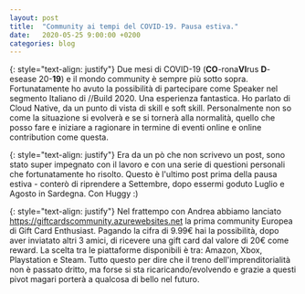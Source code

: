 ```yaml
---
layout: post
title:  "Community ai tempi del COVID-19. Pausa estiva."
date:   2020-05-25 9:00:00 +0200
categories: blog
---
```

{: style="text-align: justify"}
Due mesi di COVID-19 (**CO**-rona**VI**rus **D**-esease 20-**19**) e il mondo community è sempre più sotto sopra. Fortunatamente ho avuto la possibilità di partecipare come Speaker nel segmento Italiano di //Build 2020. Una esperienza fantastica. Ho parlato di Cloud Native, da un punto di vista di skill e soft skill. Personalmente non so come la situazione si evolverà e se si tornerà alla normalità, quello che posso fare e iniziare a ragionare in termine di eventi online e online contribution come questa.

{: style="text-align: justify"}
Era da un pò che non scrivevo un post, sono stato super impegnato con il lavoro e con una serie di questioni personali che fortunatamente ho risolto. Questo è l'ultimo post prima della pausa estiva - conterò di riprendere a Settembre, dopo essermi goduto Luglio e Agosto in Sardegna. Con Huggy :)

{: style="text-align: justify"}
Nel frattempo con Andrea abbiamo lanciato https://giftcardscommunity.azurewebsites.net la prima community Europea di Gift Card Enthusiast. Pagando la cifra di 9.99€ hai la possibilità, dopo aver inviatato altri 3 amici, di ricevere una gift card dal valore di 20€ come reward. La scelta tra le piattaforme disponibili è tra: Amazon, Xbox, Playstation e Steam. Tutto questo per dire che il treno dell'imprenditorialità non è passato dritto, ma forse si sta ricaricando/evolvendo e grazie a questi pivot magari porterà a qualcosa di bello nel futuro.